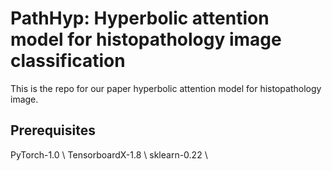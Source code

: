 # PathHyp: Hyperbolic attention model for histopathology image classification

This is the repo for our paper hyperbolic attention model for histopathology image.

## Prerequisites
PyTorch-1.0 \\
TensorboardX-1.8 \\
sklearn-0.22 \\
